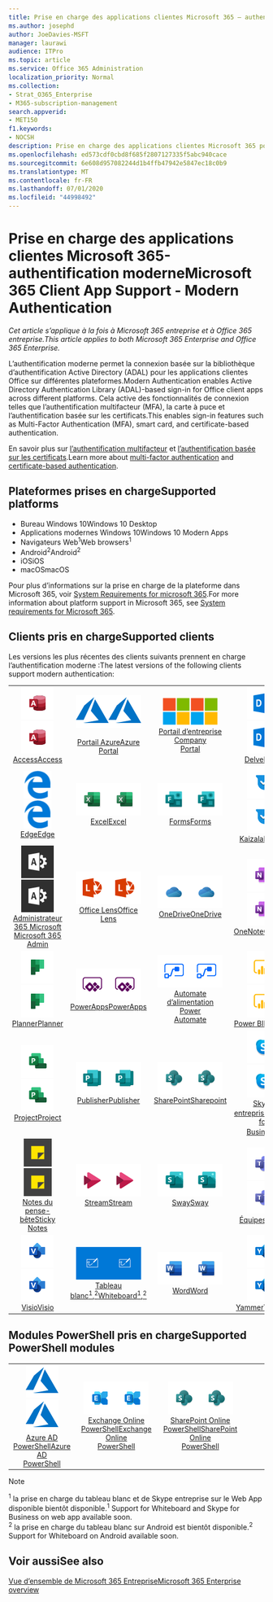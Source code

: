 ```yaml
---
title: Prise en charge des applications clientes Microsoft 365 — authentification moderne
ms.author: josephd
author: JoeDavies-MSFT
manager: laurawi
audience: ITPro
ms.topic: article
ms.service: Office 365 Administration
localization_priority: Normal
ms.collection:
- Strat_O365_Enterprise
- M365-subscription-management
search.appverid:
- MET150
f1.keywords:
- NOCSH
description: Prise en charge des applications clientes Microsoft 365 pour l’authentification moderne.
ms.openlocfilehash: ed573cdf0cbd8f685f2807127335f5abc940cace
ms.sourcegitcommit: 6e608d957082244d1b4ffb47942e5847ec18c0b9
ms.translationtype: MT
ms.contentlocale: fr-FR
ms.lasthandoff: 07/01/2020
ms.locfileid: "44998492"
---
```

# <a name="microsoft-365-client-app-support---modern-authentication"></a><span data-ttu-id="fa496-103">Prise en charge des applications clientes Microsoft 365-authentification moderne</span><span class="sxs-lookup"><span data-stu-id="fa496-103">Microsoft 365 Client App Support - Modern Authentication</span></span>

<span data-ttu-id="fa496-104">*Cet article s’applique à la fois à Microsoft 365 entreprise et à Office 365 entreprise.*</span><span class="sxs-lookup"><span data-stu-id="fa496-104">*This article applies to both Microsoft 365 Enterprise and Office 365 Enterprise.*</span></span>

<span data-ttu-id="fa496-105">L’authentification moderne permet la connexion basée sur la bibliothèque d’authentification Active Directory (ADAL) pour les applications clientes Office sur différentes plateformes.</span><span class="sxs-lookup"><span data-stu-id="fa496-105">Modern Authentication enables Active Directory Authentication Library (ADAL)-based sign-in for Office client apps across different platforms.</span></span> <span data-ttu-id="fa496-106">Cela active des fonctionnalités de connexion telles que l’authentification multifacteur (MFA), la carte à puce et l’authentification basée sur les certificats.</span><span class="sxs-lookup"><span data-stu-id="fa496-106">This enables sign-in features such as Multi-Factor Authentication (MFA), smart card, and certificate-based authentication.</span></span>

<span data-ttu-id="fa496-107">En savoir plus sur [l’authentification multifacteur](https://docs.microsoft.com/azure/active-directory/authentication/multi-factor-authentication) et [l’authentification basée sur les certificats](https://docs.microsoft.com/azure/active-directory/active-directory-certificate-based-authentication-get-started).</span><span class="sxs-lookup"><span data-stu-id="fa496-107">Learn more about [multi-factor authentication](https://docs.microsoft.com/azure/active-directory/authentication/multi-factor-authentication) and [certificate-based authentication](https://docs.microsoft.com/azure/active-directory/active-directory-certificate-based-authentication-get-started).</span></span>

## <a name="supported-platforms"></a><span data-ttu-id="fa496-108">Plateformes prises en charge</span><span class="sxs-lookup"><span data-stu-id="fa496-108">Supported platforms</span></span>

 - <span data-ttu-id="fa496-109">Bureau Windows 10</span><span class="sxs-lookup"><span data-stu-id="fa496-109">Windows 10 Desktop</span></span>
 - <span data-ttu-id="fa496-110">Applications modernes Windows 10</span><span class="sxs-lookup"><span data-stu-id="fa496-110">Windows 10 Modern Apps</span></span>
 - <span data-ttu-id="fa496-111">Navigateurs Web<sup>1</sup></span><span class="sxs-lookup"><span data-stu-id="fa496-111">Web browsers<sup>1</sup></span></span>
 - <span data-ttu-id="fa496-112">Android<sup>2</sup></span><span class="sxs-lookup"><span data-stu-id="fa496-112">Android<sup>2</sup></span></span>
 - <span data-ttu-id="fa496-113">iOS</span><span class="sxs-lookup"><span data-stu-id="fa496-113">iOS</span></span>
 - <span data-ttu-id="fa496-114">macOS</span><span class="sxs-lookup"><span data-stu-id="fa496-114">macOS</span></span>

<span data-ttu-id="fa496-115">Pour plus d’informations sur la prise en charge de la plateforme dans Microsoft 365, voir [System Requirements for microsoft 365](https://products.office.com/office-system-requirements).</span><span class="sxs-lookup"><span data-stu-id="fa496-115">For more information about platform support in Microsoft 365, see [System requirements for Microsoft 365](https://products.office.com/office-system-requirements).</span></span>

## <a name="supported-clients"></a><span data-ttu-id="fa496-116">Clients pris en charge</span><span class="sxs-lookup"><span data-stu-id="fa496-116">Supported clients</span></span>

<span data-ttu-id="fa496-117">Les versions les plus récentes des clients suivants prennent en charge l’authentification moderne :</span><span class="sxs-lookup"><span data-stu-id="fa496-117">The latest versions of the following clients support modern authentication:</span></span>

| | | | | | |
|:---:|:---:|:---:|:---:|:---:|:---:|
| <span data-ttu-id="fa496-118">![Icône Access](media/o365-access-64x64.png)</span><span class="sxs-lookup"><span data-stu-id="fa496-118">![Access icon](media/o365-access-64x64.png)</span></span> <br> [<span data-ttu-id="fa496-119">Access</span><span class="sxs-lookup"><span data-stu-id="fa496-119">Access</span></span>](https://products.office.com/access) | <span data-ttu-id="fa496-120">![Icône Azure](media/o365-azure-64x64.png)</span><span class="sxs-lookup"><span data-stu-id="fa496-120">![Azure icon](media/o365-azure-64x64.png)</span></span> <br> [<span data-ttu-id="fa496-121"><br>Portail Azure</span><span class="sxs-lookup"><span data-stu-id="fa496-121">Azure <br> Portal </span></span>](https://azure.microsoft.com/features/azure-portal/) | <span data-ttu-id="fa496-122">![Icône portail d’entreprise](media/o365-microsoft-64x64.png)</span><span class="sxs-lookup"><span data-stu-id="fa496-122">![Company portal icon](media/o365-microsoft-64x64.png)</span></span> <br> [<span data-ttu-id="fa496-123">Portail d’entreprise <br></span><span class="sxs-lookup"><span data-stu-id="fa496-123">Company <br> Portal </span></span>](https://docs.microsoft.com/intune-user-help/sign-in-to-the-company-portal) | <span data-ttu-id="fa496-124">![Icône Delve](media/o365-delve-64x64.png)</span><span class="sxs-lookup"><span data-stu-id="fa496-124">![Delve icon](media/o365-delve-64x64.png)</span></span> <br> [<span data-ttu-id="fa496-125">Delve</span><span class="sxs-lookup"><span data-stu-id="fa496-125">Delve</span></span>](https://products.office.com/business/intelligent-search) | <span data-ttu-id="fa496-126">![Icône Dynamics 365](media/o365-dynamics365-64x64.png)</span><span class="sxs-lookup"><span data-stu-id="fa496-126">![Dynamics 365 icon](media/o365-dynamics365-64x64.png)</span></span> <br> [<span data-ttu-id="fa496-127">Dynamics 365</span><span class="sxs-lookup"><span data-stu-id="fa496-127">Dynamics 365</span></span>](https://dynamics.microsoft.com) 
| <span data-ttu-id="fa496-128">![Icône de serveur Edge](media/o365-edge-64x64.png)</span><span class="sxs-lookup"><span data-stu-id="fa496-128">![Edge icon](media/o365-edge-64x64.png)</span></span> <br> [<span data-ttu-id="fa496-129">Edge</span><span class="sxs-lookup"><span data-stu-id="fa496-129">Edge</span></span>](https://www.microsoft.com/windows/microsoft-edge) | <span data-ttu-id="fa496-130">![Icône Excel](media/o365-excel-64x64.png)</span><span class="sxs-lookup"><span data-stu-id="fa496-130">![Excel icon](media/o365-excel-64x64.png)</span></span> <br> [<span data-ttu-id="fa496-131">Excel</span><span class="sxs-lookup"><span data-stu-id="fa496-131">Excel</span></span>](https://products.office.com/excel) | <span data-ttu-id="fa496-132">![Icône Forms](media/o365-forms-64x64.png)</span><span class="sxs-lookup"><span data-stu-id="fa496-132">![Forms icon](media/o365-forms-64x64.png)</span></span> <br> [<span data-ttu-id="fa496-133">Forms</span><span class="sxs-lookup"><span data-stu-id="fa496-133">Forms</span></span>](https://flow.microsoft.com/connectors/shared_microsoftforms/microsoft-forms/) | <span data-ttu-id="fa496-134">![Icône Kaizala](media/o365-kaizala-64x64.png)</span><span class="sxs-lookup"><span data-stu-id="fa496-134">![Kaizala icon](media/o365-kaizala-64x64.png)</span></span> <br> [<span data-ttu-id="fa496-135">Kaizala</span><span class="sxs-lookup"><span data-stu-id="fa496-135">Kaizala</span></span>](https://products.office.com/en/business/microsoft-kaizala) | <span data-ttu-id="fa496-136">![Icône Office.com](media/o365-office-64x64.png)</span><span class="sxs-lookup"><span data-stu-id="fa496-136">![Office.com icon](media/o365-office-64x64.png)</span></span> <br> [<span data-ttu-id="fa496-137">Office.com</span><span class="sxs-lookup"><span data-stu-id="fa496-137">Office.com</span></span>](https://www.office.com/) 
| <span data-ttu-id="fa496-138">![Icône d’administrateur Office 365](media/o365-o365admin-64x64.png)</span><span class="sxs-lookup"><span data-stu-id="fa496-138">![Office 365 Admin icon](media/o365-o365admin-64x64.png)</span></span> <br> [<span data-ttu-id="fa496-139">Administrateur 365 Microsoft <br></span><span class="sxs-lookup"><span data-stu-id="fa496-139">Microsoft 365 <br> Admin</span></span>](https://products.office.com/business/manage-office-365-admin-app) | <span data-ttu-id="fa496-140">![Icône de l’objectif](media/o365-lens-64x64.png)</span><span class="sxs-lookup"><span data-stu-id="fa496-140">![Lens icon](media/o365-lens-64x64.png)</span></span> <br> [<span data-ttu-id="fa496-141">Office Lens</span><span class="sxs-lookup"><span data-stu-id="fa496-141">Office Lens</span></span>](https://www.microsoft.com/p/office-lens/9wzdncrfj3t8?activetab=pivot%3Aoverviewtab) | <span data-ttu-id="fa496-142">![Icône OneDrive entreprise](media/o365-OneDrive-64x64.png)</span><span class="sxs-lookup"><span data-stu-id="fa496-142">![OneDrive for Business icon](media/o365-OneDrive-64x64.png)</span></span> <br> [<span data-ttu-id="fa496-143">OneDrive</span><span class="sxs-lookup"><span data-stu-id="fa496-143">OneDrive</span></span>](https://products.office.com/onedrive-for-business/online-cloud-storage) |  <span data-ttu-id="fa496-144">![Icône OneNote](media/o365-OneNote-64x64.png)</span><span class="sxs-lookup"><span data-stu-id="fa496-144">![OneNote icon](media/o365-OneNote-64x64.png)</span></span> <br> [<span data-ttu-id="fa496-145">OneNote</span><span class="sxs-lookup"><span data-stu-id="fa496-145">OneNote</span></span>](https://products.office.com/onenote) | <span data-ttu-id="fa496-146">![Icône Outlook](media/o365-outlook-64x64.png)</span><span class="sxs-lookup"><span data-stu-id="fa496-146">![Outlook icon](media/o365-outlook-64x64.png)</span></span> <br> [<span data-ttu-id="fa496-147">Outlook</span><span class="sxs-lookup"><span data-stu-id="fa496-147">Outlook</span></span>](https://products.office.com/outlook) 
| <span data-ttu-id="fa496-148">![Icône planificateur](media/o365-planner-64x64.png)</span><span class="sxs-lookup"><span data-stu-id="fa496-148">![Planner icon](media/o365-planner-64x64.png)</span></span> <br> [<span data-ttu-id="fa496-149">Planner</span><span class="sxs-lookup"><span data-stu-id="fa496-149">Planner</span></span>](https://products.office.com/business/task-management-software) | <span data-ttu-id="fa496-150">![Icône PowerApp](media/o365-powerapps-64x64.png)</span><span class="sxs-lookup"><span data-stu-id="fa496-150">![PowerApps icon](media/o365-powerapps-64x64.png)</span></span> <br> [<span data-ttu-id="fa496-151">PowerApps</span><span class="sxs-lookup"><span data-stu-id="fa496-151">PowerApps </span></span>](https://powerapps.microsoft.com) | <span data-ttu-id="fa496-152">![Icône de mise en marche automatique](media/o365-flow-64x64.png)</span><span class="sxs-lookup"><span data-stu-id="fa496-152">![Power Automate icon](media/o365-flow-64x64.png)</span></span> <br> [<span data-ttu-id="fa496-153">Automate d’alimentation <br></span><span class="sxs-lookup"><span data-stu-id="fa496-153">Power <br> Automate</span></span>](https://flow.microsoft.com) | <span data-ttu-id="fa496-154">![Icône PowerBI](media/o365-powerbi-64x64.png)</span><span class="sxs-lookup"><span data-stu-id="fa496-154">![PowerBI icon](media/o365-powerbi-64x64.png)</span></span> <br> [<span data-ttu-id="fa496-155">Power BI</span><span class="sxs-lookup"><span data-stu-id="fa496-155">Power BI</span></span>](https://powerbi.microsoft.com)| <span data-ttu-id="fa496-156">![Icône PowerPoint](media/o365-powerpoint-64x64.png)</span><span class="sxs-lookup"><span data-stu-id="fa496-156">![PowerPoint icon](media/o365-powerpoint-64x64.png)</span></span> <br> [<span data-ttu-id="fa496-157">PowerPoint</span><span class="sxs-lookup"><span data-stu-id="fa496-157">PowerPoint</span></span>](https://products.office.com/powerpoint) 
| <span data-ttu-id="fa496-158">![Icône Project](media/o365-project-64x64.png)</span><span class="sxs-lookup"><span data-stu-id="fa496-158">![Project icon](media/o365-project-64x64.png)</span></span> <br> [<span data-ttu-id="fa496-159">Project</span><span class="sxs-lookup"><span data-stu-id="fa496-159">Project</span></span>](https://products.office.com/project) | <span data-ttu-id="fa496-160">![Icône Publisher](media/o365-publisher-64x64.png)</span><span class="sxs-lookup"><span data-stu-id="fa496-160">![Publisher icon](media/o365-publisher-64x64.png)</span></span> <br> [<span data-ttu-id="fa496-161">Publisher</span><span class="sxs-lookup"><span data-stu-id="fa496-161">Publisher</span></span>](https://products.office.com/publisher) | <span data-ttu-id="fa496-162">![Icône de SharePoint](media/o365-sharepoint-64x64.png)</span><span class="sxs-lookup"><span data-stu-id="fa496-162">![SharePoint icon](media/o365-sharepoint-64x64.png)</span></span> <br> [<span data-ttu-id="fa496-163">SharePoint</span><span class="sxs-lookup"><span data-stu-id="fa496-163">Sharepoint</span></span>](https://products.office.com/sharepoint) | <span data-ttu-id="fa496-164">![Icône Skype Entreprise](media/o365-skypeforbusiness-64x64.png)</span><span class="sxs-lookup"><span data-stu-id="fa496-164">![Skype for Business icon](media/o365-skypeforbusiness-64x64.png)</span></span> <br> [<span data-ttu-id="fa496-165">Skype <br> entreprise<sup>1</sup></span><span class="sxs-lookup"><span data-stu-id="fa496-165">Skype for <br> Business<sup>1</sup></span></span>](https://www.skype.com/business/) | <span data-ttu-id="fa496-166">![Icône StaffHub](media/o365-staffhub-64x64.png)</span><span class="sxs-lookup"><span data-stu-id="fa496-166">![StaffHub icon](media/o365-staffhub-64x64.png)</span></span> <br> [<span data-ttu-id="fa496-167">StaffHub</span><span class="sxs-lookup"><span data-stu-id="fa496-167">StaffHub</span></span>](https://products.office.com/microsoft-staffhub/staff-scheduling-software)
| <span data-ttu-id="fa496-168">![Icône de pense-bête](media/o365-stickynotes-64x64.png)</span><span class="sxs-lookup"><span data-stu-id="fa496-168">![Sticky Notes icon](media/o365-stickynotes-64x64.png)</span></span> <br> [<span data-ttu-id="fa496-169">Notes du pense-bête</span><span class="sxs-lookup"><span data-stu-id="fa496-169">Sticky Notes</span></span>](https://www.microsoft.com/p/microsoft-sticky-notes/9nblggh4qghw) | <span data-ttu-id="fa496-170">![Icône Stream](media/o365-stream-64x64.png)</span><span class="sxs-lookup"><span data-stu-id="fa496-170">![Stream icon](media/o365-stream-64x64.png)</span></span> <br> [<span data-ttu-id="fa496-171">Stream</span><span class="sxs-lookup"><span data-stu-id="fa496-171">Stream</span></span>](https://stream.microsoft.com) | <span data-ttu-id="fa496-172">![Icône Sway](media/o365-sway-64x64.png)</span><span class="sxs-lookup"><span data-stu-id="fa496-172">![Sway icon](media/o365-sway-64x64.png)</span></span> <br> [<span data-ttu-id="fa496-173">Sway</span><span class="sxs-lookup"><span data-stu-id="fa496-173">Sway</span></span>](https://sway.com) | <span data-ttu-id="fa496-174">![Icône Teams](media/o365-teams-64x64.png)</span><span class="sxs-lookup"><span data-stu-id="fa496-174">![Teams icon](media/o365-teams-64x64.png)</span></span> <br> [<span data-ttu-id="fa496-175">Équipes</span><span class="sxs-lookup"><span data-stu-id="fa496-175">Teams</span></span>](https://products.office.com/microsoft-teams/group-chat-software) | <span data-ttu-id="fa496-176">![Icône action](media/o365-todo-64x64.png)</span><span class="sxs-lookup"><span data-stu-id="fa496-176">![To Do icon](media/o365-todo-64x64.png)</span></span> <br> [<span data-ttu-id="fa496-177">Action</span><span class="sxs-lookup"><span data-stu-id="fa496-177">To Do</span></span>](https://todo.microsoft.com) 
| <span data-ttu-id="fa496-178">![Icône Visio](media/o365-visio-64x64.png)</span><span class="sxs-lookup"><span data-stu-id="fa496-178">![Visio icon](media/o365-visio-64x64.png)</span></span> <br> [<span data-ttu-id="fa496-179">Visio</span><span class="sxs-lookup"><span data-stu-id="fa496-179">Visio</span></span>](https://products.office.com/visio/flowchart-software) | <span data-ttu-id="fa496-180">![Icône de tableau blanc](media/o365-whiteboard-64x64.png)</span><span class="sxs-lookup"><span data-stu-id="fa496-180">![Whiteboard icon](media/o365-whiteboard-64x64.png)</span></span> <br> [<span data-ttu-id="fa496-181">Tableau blanc<sup>1</sup>,<sup>2</sup></span><span class="sxs-lookup"><span data-stu-id="fa496-181">Whiteboard<sup>1</sup>,<sup>2</sup></span></span>](https://whiteboard.microsoft.com/) | <span data-ttu-id="fa496-182">![Icône Word](media/o365-word-64x64.png)</span><span class="sxs-lookup"><span data-stu-id="fa496-182">![Word icon](media/o365-word-64x64.png)</span></span> <br> [<span data-ttu-id="fa496-183">Word</span><span class="sxs-lookup"><span data-stu-id="fa496-183">Word</span></span>](https://products.office.com/word) | <span data-ttu-id="fa496-184">![Icône Yammer](media/o365-yammer-64x64.png)</span><span class="sxs-lookup"><span data-stu-id="fa496-184">![Yammer icon](media/o365-yammer-64x64.png)</span></span> <br> [<span data-ttu-id="fa496-185">Yammer</span><span class="sxs-lookup"><span data-stu-id="fa496-185">Yammer</span></span>](https://products.office.com/yammer/yammer-overview) | <span data-ttu-id="fa496-186">![Icône Yammer](media/o365-yammer-64x64.png)</span><span class="sxs-lookup"><span data-stu-id="fa496-186">![Yammer icon](media/o365-yammer-64x64.png)</span></span> <br> [<span data-ttu-id="fa496-187"><br>Notificateur Yammer</span><span class="sxs-lookup"><span data-stu-id="fa496-187">Yammer <br> Notifier</span></span>](https://products.office.com/yammer/yammer-overview) |  |

## <a name="supported-powershell-modules"></a><span data-ttu-id="fa496-188">Modules PowerShell pris en charge</span><span class="sxs-lookup"><span data-stu-id="fa496-188">Supported PowerShell modules</span></span>

| | | | | | |
|:---:|:---:|:---:|:---:|:---:|:---:|
| <span data-ttu-id="fa496-189">![Icône Azure](media/o365-azure-64x64.png)</span><span class="sxs-lookup"><span data-stu-id="fa496-189">![Azure icon](media/o365-azure-64x64.png)</span></span> <br> [<span data-ttu-id="fa496-190">Azure AD <br> PowerShell</span><span class="sxs-lookup"><span data-stu-id="fa496-190">Azure AD <br> PowerShell</span></span>](https://docs.microsoft.com/powershell/azure/active-directory/overview?view=azureadps-2.0) | <span data-ttu-id="fa496-191">![Icône Exchange](media/o365-exchange-64x64.png)</span><span class="sxs-lookup"><span data-stu-id="fa496-191">![Exchange icon](media/o365-exchange-64x64.png)</span></span> <br> [<span data-ttu-id="fa496-192">Exchange Online <br> PowerShell</span><span class="sxs-lookup"><span data-stu-id="fa496-192">Exchange Online <br> PowerShell</span></span>](https://docs.microsoft.com/powershell/exchange/exchange-online/exchange-online-powershell?view=exchange-ps) | <span data-ttu-id="fa496-193">![Icône de SharePoint](media/o365-sharepoint-64x64.png)</span><span class="sxs-lookup"><span data-stu-id="fa496-193">![SharePoint icon](media/o365-sharepoint-64x64.png)</span></span> <br> [<span data-ttu-id="fa496-194">SharePoint Online <br> PowerShell</span><span class="sxs-lookup"><span data-stu-id="fa496-194">SharePoint Online <br> PowerShell</span></span>](https://docs.microsoft.com/powershell/sharepoint/sharepoint-online/connect-sharepoint-online)

> [!NOTE]
> <span data-ttu-id="fa496-195"><sup>1</sup> la prise en charge du tableau blanc et de Skype entreprise sur le Web App disponible bientôt disponible.</span><span class="sxs-lookup"><span data-stu-id="fa496-195"><sup>1</sup> Support for Whiteboard and Skype for Business on web app available soon.</span></span> <br>
> <span data-ttu-id="fa496-196"><sup>2</sup> la prise en charge du tableau blanc sur Android est bientôt disponible.</span><span class="sxs-lookup"><span data-stu-id="fa496-196"><sup>2</sup> Support for Whiteboard on Android available soon.</span></span>

## <a name="see-also"></a><span data-ttu-id="fa496-197">Voir aussi</span><span class="sxs-lookup"><span data-stu-id="fa496-197">See also</span></span>

[<span data-ttu-id="fa496-198">Vue d’ensemble de Microsoft 365 Entreprise</span><span class="sxs-lookup"><span data-stu-id="fa496-198">Microsoft 365 Enterprise overview</span></span>](https://docs.microsoft.com/microsoft-365/enterprise/microsoft-365-overview)
